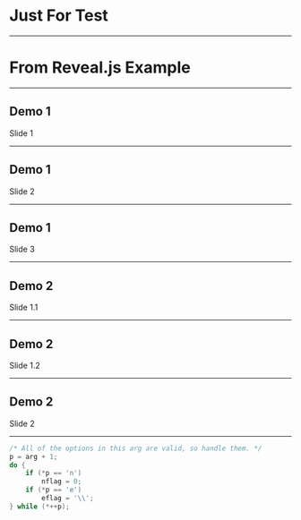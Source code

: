 
# Just For Test

---

# From Reveal.js Example

---

## Demo 1
Slide 1

---

## Demo 1
Slide 2

---

## Demo 1
Slide 3

----

## Demo 2

Slide 1.1

----

## Demo 2
Slide 1.2

----

## Demo 2
Slide 2

----

```cpp
/* All of the options in this arg are valid, so handle them. */
p = arg + 1;
do {
    if (*p == 'n')
        nflag = 0;
    if (*p == 'e')
        eflag = '\\';
} while (*++p); 
```
